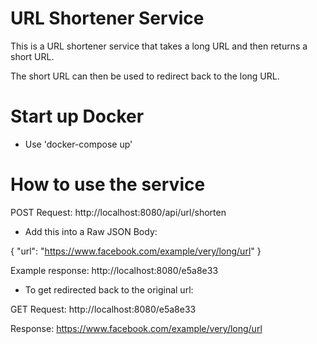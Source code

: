 # URL Shortener Service
This is a URL shortener service that takes a long URL and then returns a short URL.

The short URL can then be used to redirect back to the long URL.

# Start up Docker
- Use 'docker-compose up'

# How to use the service 
POST Request: http://localhost:8080/api/url/shorten

- Add this into a Raw JSON Body:

{
"url": "https://www.facebook.com/example/very/long/url"
}

Example response: http://localhost:8080/e5a8e33

- To get redirected back to the original url:

GET Request: http://localhost:8080/e5a8e33

Response: https://www.facebook.com/example/very/long/url